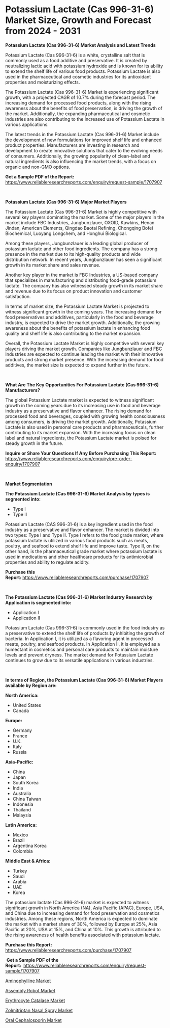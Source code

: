 <p><h1>Potassium Lactate (Cas 996-31-6) Market Size, Growth and Forecast from 2024 - 2031</h1></p><p><strong>Potassium Lactate (Cas 996-31-6) Market Analysis and Latest Trends</strong></p>
<p><p>Potassium Lactate (Cas 996-31-6) is a white, crystalline salt that is commonly used as a food additive and preservative. It is created by neutralizing lactic acid with potassium hydroxide and is known for its ability to extend the shelf life of various food products. Potassium Lactate is also used in the pharmaceutical and cosmetic industries for its antioxidant properties and moisturizing effects.</p><p>The Potassium Lactate (Cas 996-31-6) Market is experiencing significant growth, with a projected CAGR of 10.7% during the forecast period. The increasing demand for processed food products, along with the rising awareness about the benefits of food preservation, is driving the growth of the market. Additionally, the expanding pharmaceutical and cosmetic industries are also contributing to the increased use of Potassium Lactate in various applications.</p><p>The latest trends in the Potassium Lactate (Cas 996-31-6) Market include the development of new formulations for improved shelf life and enhanced product properties. Manufacturers are investing in research and development to create innovative solutions that cater to the evolving needs of consumers. Additionally, the growing popularity of clean-label and natural ingredients is also influencing the market trends, with a focus on organic and non-GMO options.</p></p>
<p><strong>Get a Sample PDF of the Report:&nbsp;</strong> <a href="https://www.reliableresearchreports.com/enquiry/request-sample/1707907">https://www.reliableresearchreports.com/enquiry/request-sample/1707907</a></p>
<p>&nbsp;</p>
<p><strong>Potassium Lactate (Cas 996-31-6) Major Market Players</strong></p>
<p><p>The Potassium Lactate (Cas 996-31-6) Market is highly competitive with several key players dominating the market. Some of the major players in the market include FBC Industries, Jungbunzlauer, OXOID, Kawkins, Henan Jindan, American Elements, Qingdao Baotai Refining, Chongqing Bofei Biochemical, Luoyang Longchem, and Honghui Biological.</p><p>Among these players, Jungbunzlauer is a leading global producer of potassium lactate and other food ingredients. The company has a strong presence in the market due to its high-quality products and wide distribution network. In recent years, Jungbunzlauer has seen a significant growth in its market share and sales revenue.</p><p>Another key player in the market is FBC Industries, a US-based company that specializes in manufacturing and distributing food-grade potassium lactate. The company has also witnessed steady growth in its market share and revenue due to its focus on product innovation and customer satisfaction.</p><p>In terms of market size, the Potassium Lactate Market is projected to witness significant growth in the coming years. The increasing demand for food preservatives and additives, particularly in the food and beverage industry, is expected to drive the market growth. Additionally, the growing awareness about the benefits of potassium lactate in enhancing food quality and shelf life is also contributing to the market expansion.</p><p>Overall, the Potassium Lactate Market is highly competitive with several key players driving the market growth. Companies like Jungbunzlauer and FBC Industries are expected to continue leading the market with their innovative products and strong market presence. With the increasing demand for food additives, the market size is expected to expand further in the future.</p></p>
<p>&nbsp;</p>
<p><strong>What Are The Key Opportunities For Potassium Lactate (Cas 996-31-6) Manufacturers?</strong></p>
<p><p>The global Potassium Lactate market is expected to witness significant growth in the coming years due to its increasing use in food and beverage industry as a preservative and flavor enhancer. The rising demand for processed food and beverages, coupled with growing health consciousness among consumers, is driving the market growth. Additionally, Potassium Lactate is also used in personal care products and pharmaceuticals, further contributing to its market expansion. With the increasing focus on clean label and natural ingredients, the Potassium Lactate market is poised for steady growth in the future.</p></p>
<p><strong>Inquire or Share Your Questions If Any Before Purchasing This Report:</strong> <a href="https://www.reliableresearchreports.com/enquiry/pre-order-enquiry/1707907">https://www.reliableresearchreports.com/enquiry/pre-order-enquiry/1707907</a></p>
<p>&nbsp;</p>
<p><strong>Market Segmentation</strong></p>
<p><strong>The Potassium Lactate (Cas 996-31-6) Market Analysis by types is segmented into:</strong></p>
<p><ul><li>Type I</li><li>Type II</li></ul></p>
<p><p>Potassium Lactate (CAS 996-31-6) is a key ingredient used in the food industry as a preservative and flavor enhancer. The market is divided into two types: Type I and Type II. Type I refers to the food grade market, where potassium lactate is utilized in various food products such as meats, poultry, and seafood to extend shelf life and improve taste. Type II, on the other hand, is the pharmaceutical grade market where potassium lactate is used in medications and other healthcare products for its antimicrobial properties and ability to regulate acidity.</p></p>
<p><strong>Purchase this Report:&nbsp;</strong><a href="https://www.reliableresearchreports.com/purchase/1707907">https://www.reliableresearchreports.com/purchase/1707907</a></p>
<p>&nbsp;</p>
<p><strong>The Potassium Lactate (Cas 996-31-6) Market Industry Research by Application is segmented into:</strong></p>
<p><ul><li>Application I</li><li>Application II</li></ul></p>
<p><p>Potassium Lactate (Cas 996-31-6) is commonly used in the food industry as a preservative to extend the shelf life of products by inhibiting the growth of bacteria. In Application I, it is utilized as a flavoring agent in processed meats, poultry, and seafood products. In Application II, it is employed as a humectant in cosmetics and personal care products to maintain moisture levels and prevent dryness. The market demand for Potassium Lactate continues to grow due to its versatile applications in various industries.</p></p>
<p>&nbsp;</p>
<p><strong>In terms of Region, the Potassium Lactate (Cas 996-31-6) Market Players available by Region are:</strong></p>
<p>
    <p> <strong> North America: </strong>
        <ul>
            <li>United States</li>
            <li>Canada</li>
        </ul>
        </p> 
    <p> <strong> Europe: </strong>
        <ul>
            <li>Germany</li>
            <li>France</li>
            <li>U.K.</li>
            <li>Italy</li>
            <li>Russia</li>
        </ul>
        </p> 
    <p> <strong> Asia-Pacific: </strong>
        <ul>
            <li>China</li>
            <li>Japan</li>
            <li>South Korea</li>
            <li>India</li>
            <li>Australia</li>
            <li>China Taiwan</li>
            <li>Indonesia</li>
            <li>Thailand</li>
            <li>Malaysia</li>
        </ul>
        </p> 
    <p> <strong> Latin America: </strong>
        <ul>
            <li>Mexico</li>
            <li>Brazil</li>
            <li>Argentina Korea</li>
            <li>Colombia</li>
        </ul>
        </p> 
    <p> <strong> Middle East & Africa: </strong>
        <ul>
            <li>Turkey</li>
            <li>Saudi</li>
            <li>Arabia</li>
            <li>UAE</li>
            <li>Korea</li>
        </ul>
    </p>
    </p>
<p><p>The potassium lactate (Cas 996-31-6) market is expected to witness significant growth in North America (NA), Asia Pacific (APAC), Europe, USA, and China due to increasing demand for food preservation and cosmetics industries. Among these regions, North America is expected to dominate the market with a market share of 30%, followed by Europe at 25%, Asia Pacific at 20%, USA at 15%, and China at 10%. This growth is attributed to the rising awareness of health benefits associated with potassium lactate.</p></p>
<p><strong>Purchase this Report: </strong><a href="https://www.reliableresearchreports.com/purchase/1707907">https://www.reliableresearchreports.com/purchase/1707907</a></p>
<p>&nbsp;<strong>Get a Sample PDF of the Report:&nbsp;&nbsp;</strong><a href="https://www.reliableresearchreports.com/enquiry/request-sample/1707907">https://www.reliableresearchreports.com/enquiry/request-sample/1707907</a></p>
<p><strong></strong></p>
<p><p><a href="https://medium.com/@samanthamason1930/aminophylline-market-analysis-its-cagr-market-segmentation-and-global-industry-overview-7db9d1d74b6e">Aminophylline Market</a></p><p><a href="https://github.com/PeterParrish5/Market-Research-Report-List-3/blob/main/assembly-robot-market.md">Assembly Robot Market</a></p><p><a href="https://medium.com/@myrticecole/erythrocyte-catalase-market-exploring-market-share-market-trends-and-future-growth-bb164bf1669c">Erythrocyte Catalase Market</a></p><p><a href="https://medium.com/@samanthamason1930/analyzing-zolmitriptan-nasal-spray-market-global-industry-perspective-and-forecast-2024-to-2031-2996481d0cdd">Zolmitriptan Nasal Spray Market</a></p><p><a href="https://medium.com/@myrticecole/oral-cephalosporin-market-share-evolution-and-market-growth-trends-2024-2031-9f31f36f20f9">Oral Cephalosporin Market</a></p></p>